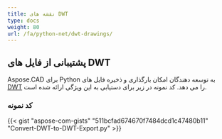```yaml
---
title: نقشه های DWT
type: docs
weight: 80
url: /fa/python-net/dwt-drawings/
---
```


## **پشتیبانی از فایل های DWT**

Aspose.CAD برای Python به توسعه دهندگان امکان بارگذاری و ذخیره فایل های [DWT](https://docs.fileformat.com/cad/dwt/) را می دهد. کد نمونه در زیر برای دستیابی به این ویژگی ارائه شده است.

### کد نمونه

{{< gist "aspose-com-gists" "511bcfad674670f7484dcd1c47480b11" "Convert-DWT-to-DWT-Export.py" >}}
